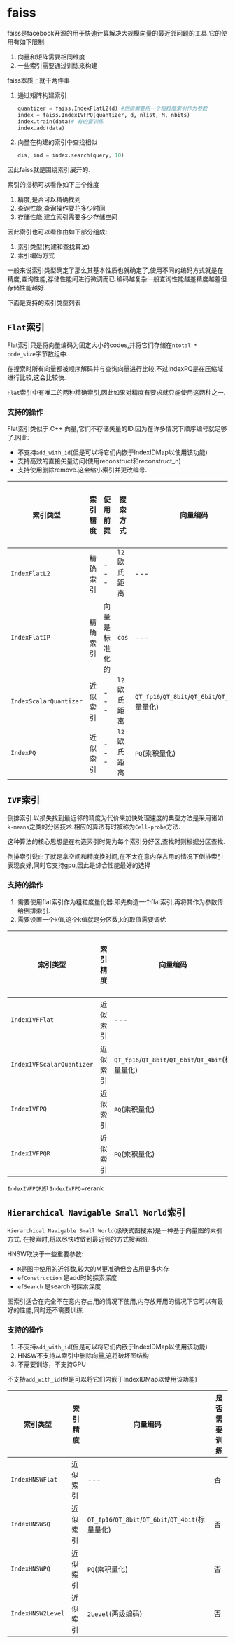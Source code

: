 # faiss

faiss是facebook开源的用于快速计算解决大规模向量的最近邻问题的工具.它的使用有如下限制:

1. 向量和矩阵需要相同维度
2. 一些索引需要通过训练来构建

faiss本质上就干两件事

1. 通过矩阵构建索引

    ```python
    quantizer = faiss.IndexFlatL2(d) #倒排需要用一个粗粒度索引作为参数
    index = faiss.IndexIVFPQ(quantizer, d, nlist, M, nbits)
    index.train(data)# 有的要训练
    index.add(data)
    ```

2. 向量在构建的索引中查找相似

    ```python
    dis, ind = index.search(query, 10)
    ```

因此faiss就是围绕索引展开的.

索引的指标可以看作如下三个维度

1. 精度,是否可以精确找到
2. 查询性能,查询操作要花多少时间
3. 存储性能,建立索引需要多少存储空间

因此索引也可以看作由如下部分组成:

1. 索引类型(构建和查找算法)
2. 索引编码方式

一般来说索引类型确定了那么其基本性质也就确定了,使用不同的编码方式就是在精度,查询性能,存储性能间进行微调而已.编码越复杂一般查询性能越差精度越差但存储性能越好.

下面是支持的索引类型列表

## `Flat`索引

Flat索引只是将向量编码为固定大小的codes,并将它们存储在`ntotal * code_size`字节数组中.

在搜索时所有向量都被顺序解码并与查询向量进行比较,不过IndexPQ是在压缩域进行比较,这会比较快.

`Flat`索引中有唯二的两种精确索引,因此如果对精度有要求就只能使用这两种之一.

### 支持的操作

Flat索引类似于 C++ 向量,它们不存储矢量的ID,因为在许多情况下顺序编号就足够了.因此:

+ 不支持`add_with_id`(但是可以将它们内嵌于IndexIDMap以使用该功能)
+ 支持高效的直接矢量访问(使用reconstruct和reconstruct_n)
+ 支持使用删除remove.这会缩小索引并更改编号.


| 索引类型               | 索引精度 | 使用前提       | 搜索方式     | 向量编码                                          | 是否需要训练 |
| ---------------------- | -------- | -------------- | ------------ | ------------------------------------------------- | ------------ |
| `IndexFlatL2`          | 精确索引 | ---            | `l2`欧氏距离 | ---                                               | 否           |
| `IndexFlatIP`          | 精确索引 | 向量是标准化的 | `cos`        | ---                                               | 否           |
| `IndexScalarQuantizer` | 近似索引 | ---            | `l2`欧氏距离 | `QT_fp16`/`QT_8bit`/`QT_6bit`/`QT_4bit`(标量量化) | 是           |
| `IndexPQ`              | 近似索引 | ---            | `l2`欧氏距离 | `PQ`(乘积量化)                                    | 是           |

## `IVF`索引

倒排索引.以损失找到最近邻的精度为代价来加快处理速度的典型方法是采用诸如`k-means`之类的分区技术.相应的算法有时被称为`Cell-probe`方法.

这种算法的核心思想是在构造索引时先为每个索引分好区,查找时则根据分区查找.

倒排索引说白了就是拿空间和精度换时间,在不太在意内存占用的情况下倒排索引表现良好,同时它支持gpu,因此是综合性能最好的选择

### 支持的操作

1. 需要使用flat索引作为粗粒度量化器.即先构造一个flat索引,再将其作为参数传给倒排索引.
2. 需要设置一个k值,这个k值就是分区数,k的取值需要调优

| 索引类型                  | 索引精度 | 向量编码                                          | 是否需要训练 |
| ------------------------- | -------- | ------------------------------------------------- | ------------ |
| `IndexIVFFlat`            | 近似索引 | ---                                               | 是           |
| `IndexIVFScalarQuantizer` | 近似索引 | `QT_fp16`/`QT_8bit`/`QT_6bit`/`QT_4bit`(标量量化) | 是           |
| `IndexIVFPQ`              | 近似索引 | `PQ`(乘积量化)                                    | 是           |
| `IndexIVFPQR`             | 近似索引 | `PQ`(乘积量化)                                    | 是           |

`IndexIVFPQR`即 `IndexIVFPQ`+rerank

## `Hierarchical Navigable Small World`索引

`Hierarchical Navigable Small World`(级联式图搜索)是一种基于向量图的索引方式.
在搜索时,将以尽快收敛到最近邻的方式搜索图.

HNSW取决于一些重要参数:

+ `M`是图中使用的近邻数,较大的M更准确但会占用更多内存
+ `efConstruction` 是add时的探索深度
+ `efSearch` 是search时探索深度

图索引适合在完全不在意内存占用的情况下使用,内存放开用的情况下它可以有最好的性能,同时还不需要训练.

### 支持的操作

1. 不支持`add_with_id`(但是可以将它们内嵌于IndexIDMap以使用该功能)
2. HNSW不支持从索引中删除向量,这将破坏图结构
3. 不需要训练，不支持GPU

 不支持`add_with_id`(但是可以将它们内嵌于IndexIDMap以使用该功能)

| 索引类型          | 索引精度 | 向量编码                                          | 是否需要训练 |
| ----------------- | -------- | ------------------------------------------------- | ------------ |
| `IndexHNSWFlat`   | 近似索引 | ---                                               | 否           |
| `IndexHNSWSQ`     | 近似索引 | `QT_fp16`/`QT_8bit`/`QT_6bit`/`QT_4bit`(标量量化) | 否           |
| `IndexHNSWPQ`     | 近似索引 | `PQ`(乘积量化)                                    | 否           |
| `IndexHNSW2Level` | 近似索引 | `2Level`(两级编码)                                | 否           |
